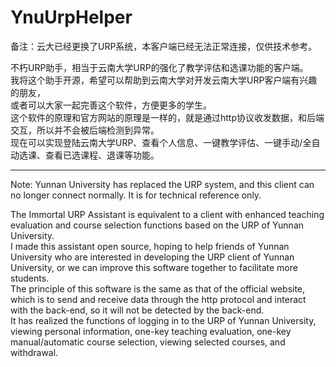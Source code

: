 # YnuUrpHelper
备注：云大已经更换了URP系统，本客户端已经无法正常连接，仅供技术参考。  

不朽URP助手，相当于云南大学URP的强化了教学评估和选课功能的客户端。  
我将这个助手开源，希望可以帮助到云南大学对开发云南大学URP客户端有兴趣的朋友，  
或者可以大家一起完善这个软件，方便更多的学生。  
这个软件的原理和官方网站的原理是一样的，就是通过http协议收发数据，和后端交互，所以并不会被后端检测到异常。  
现在可以实现登陆云南大学URP、查看个人信息、一键教学评估、一键手动/全自动选课、查看已选课程、退课等功能。 
___
Note: Yunnan University has replaced the URP system, and this client can no longer connect normally. It is for technical reference only.  

The Immortal URP Assistant is equivalent to a client with enhanced teaching evaluation and course selection functions based on the URP of Yunnan University.  
I made this assistant open source, hoping to help friends of Yunnan University who are interested in developing the URP client of Yunnan University, or we can improve this software together to facilitate more students.  
The principle of this software is the same as that of the official website, which is to send and receive data through the http protocol and interact with the back-end, so it will not be detected by the back-end.  
It has realized the functions of logging in to the URP of Yunnan University, viewing personal information, one-key teaching evaluation, one-key manual/automatic course selection, viewing selected courses, and withdrawal.
